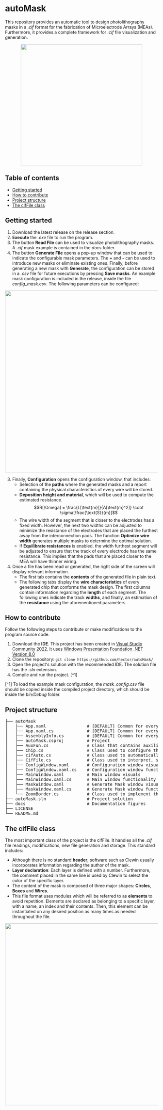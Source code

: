 # autoMask
This repository provides an automatic tool to design photolithography masks in a *.cif* format for the fabrication of Microelectrode Arrays (MEAs). Furthermore, it provides a complete framework for *.cif* file visualization and generation.

<div align="center">
    <img src="https://github.com/hector/autoMask/main/docs/mask_example.png" width="400">
</div>

## Table of contents
- [Getting started](#getting-started)
- [How to contribute](#how-to-contribute)
- [Project structure](#project-structure)
- [The cifFile class](#the-cif-file-class)


## Getting started
1. Download the latest release on the release section.
2. **Execute** the *.exe* file to run the program. 
1. The button **Read File** can be used to visualize photolithography masks. A *.cif* mask example is contained in the *docs* folder.
2. The button **Generate File** opens a pop-up window that can be used to indicate the configurable mask parameters. The **+** and **-** can be used to introduce new masks or eliminate existing ones. Finally, before generating a new mask with **Generate**, the configuration can be stored in a *.csv* file for future executions by pressing **Save masks**. An example mask configuration is included in the release, inside the file *config_mask.csv*. The following parameters can be configured:

<div align="center">
    <img src="https://github.com/hector/autoMask/main/docs/mask_parameters.png" width="600">
</div>

3. Finally, **Configuration** opens the configuration window, that includes: 
    - Selection of the **paths** where the generated masks and a report containing the physical characteristics of every wire will be stored. 
    - **Deposition height and material**, which will be used to compute the estimated resistance.
    $$R[\Omega] = \frac{L[\text{m}]}{A[\text{m}^2]} \cdot \sigma[\frac{\text{S}}{m}]$$
    - The wire width of the segment that is closer to the electrodes has a fixed width. However, the next two widths can be adjusted to minimize the resistance of the electrodes that are placed the furthest away from the interconnection pads. The function **Optimize wire width** generates multiple masks to determine the optimal solution.
    - If **Equilibrate resistances** is enabled, the width furthest segment will be adjusted to ensure that the track of every electrode has the same resistance. This implies that the pads that are placed closer to the MEA will have thinner wiring.
4. Once a file has been read or generated, the right side of the screen will display relevant information.
    - The first tab contains the **contents** of the generated file in plain text.
    - The following tabs display the **wire characteristics** of every generated chip that conforms the mask design. The first columns contain information regarding the **length** of each segment. The following ones indicate the  track **widths**, and finally, an estimation of the **resistance** using the aforementioned parameters.

## How to contribute
Follow the following steps to contribute or make modifications to the program source code. 
1. Download the **IDE**. This project has been created in [Visual Studio Community 2022](https://visualstudio.microsoft.com/). It uses [Windows Presentation Foundation .NET Version 8.0](https://learn.microsoft.com/en-us/dotnet/desktop/wpf/overview/?view=netdesktop-8.0)
2. Clone the repository: ```git clone https://github.com/hector/autoMask/```
3. Open the project's solution with the recommended IDE. The solution file has the  *.sln* extension.
4. Compile and run the project. [^1]

[^1] To load the example mask configuration, the *mask_config.csv* file should be copied inside the compiled project directory, which should be inside the *bin/Debug* folder.

## Project structure
<pre>
├── autoMask
│   ├── App.xaml                # [DEFAULT] Common for every WPF app
│   ├── App.xaml.cs             # [DEFAULT] Common for every WPF app
│   ├── AssemblyInfo.cs         # [DEFAULT] Common for every WPF app
│   ├── autoMask.csproj         # Project
│   ├── AuxFun.cs               # Class that contains auxiliary functions
│   ├── Chip.cs                 # Class used to configure the generation parameters.
│   ├── cifAuto.cs              # Class used to automatically design masks
│   ├── CifFile.cs              # Class used to interpret, store and visualize masks
│   ├── ConfigWindow.xaml       # Configuration window visuals
│   ├── ConfigWindow.xaml.cs    # Configuration window functionality
│   ├── MainWindow.xaml         # Main window visuals
│   ├── MainWindow.xaml.cs      # Main window functionality
│   ├── MaskWindow.xaml         # Generate Mask window visuals
│   ├── MaskWindow.xaml.cs      # Generate Mask window functionality
│   └── ZoomBorder.cs           # Class used to implement the pan and zoom function
├── autoMask.sln                # Project solution
├── docs                        # Documentation figures
├── LICENSE
└── README.md
</pre>

## The cifFile class
The most important class of the project is the cifFile. It handles all the *.cif* file readings, modifications, new file generation and storage. This standard includes:
- Although there is no standard **header**, software such as Clewin usually incorporates information regarding the author of the mask. 
- **Layer declaration**: Each layer is defined with a number. Furthermore, the comment placed in the same line is used by Clewin to select the color of the specific layer.
- The content of the mask is composed of three major shapes: **Circles**, **Boxes** and **Wires**.
- This file format uses modules which will be referred to as **elements** to avoid repetition. Elements are declared as belonging to a specific layer, with a name, an index and their contents. Then, this element can be instantiated on any desired position as many times as needed throughout the file.

<div align="center">
    <img src="https://github.com/hector/autoMask/main/docs/cif_file_structure.png" width="600">
</div>

